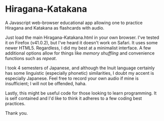 Hiragana-Katakana
=================

A Javascript web-browser educational app allowing one to practice Hiragana and Katakana as flashcards with audio.

Just load the main Hiragana-Katakana.html in your own browser. I've tested it on Firefox (v41.0.2),
but I've heard it doesn't work on Safari. It uses some newer HTML5. Regardless, I did my best at a minimalist interface.
A few additional options allow for things like *memory shuffling* and convenience functions such as *repeat*.

I took 4 semesters of Japanese, and although the Inuit language certainly has some linguistic (especially phonetic)
similarities, I doubt my accent is especially Japanese. Feel free to record your own audio if mine is
insufficient; I will not be offended, haha.

Lastly, this might be useful code for those looking to learn programming. It is self contained and I'd like to think
it adheres to a few coding best practices.

Thank you.

